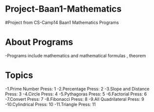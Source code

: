 # Project-Baan1-Mathematics
#Project from CS-Camp14 Baan1 Mathematics Programs

# About Programs

-Programs include mathematics and mathematical formulas , theorem

# Topics

-1.Prime Number           Press: 1
-2.Percentage             Press: 2
-3.Slope and Distance     Press: 3
-4.Circle                 Press: 4
-5.Pythagoras             Press: 5
-6.Factorial              Press: 6
-7.Convert                Press: 7
-8.Fibonacci              Press: 8
-9.All Quadrilateral      Press: 9
-10.Cylindrical           Press: 10
-11.Triangle              Press: 11
